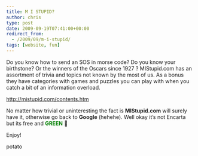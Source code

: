 ```yaml
---
title: M I STUPID?
author: chris
type: post
date: 2009-09-19T07:41:00+00:00
redirect_from:
  - /2009/09/m-i-stupid/
tags: [website, fun]
---
```


Do you know how to send an SOS in morse code? Do you know your birthstone? Or the winners of the Oscars since 1927 ? MIStupid.com has an assortment of trivia and topics not known by the most of us. As a bonus they have categories with games and puzzles you can play with when you catch a bit of an information overload.

<!--more-->

<div>
  <a href="http://mistupid.com/contents.htm" target="_blank">http://mistupid.com/contents.htm</a>
</div>

No matter how trivial or uninteresting the fact is **<span style="font-weight: bold;">MIStupid.com</span>** will surely have it, otherwise go back to **<span style="font-weight: bold;">Google</span>** (hehehe). Well okay it’s not Encarta but its free and **<span style="color: green;"><span style="color: green; font-weight: bold;">GREEN</span></span>** 🙂

Enjoy!

potato
